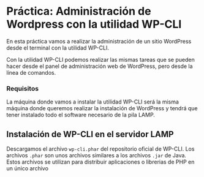 # Práctica: Administración de Wordpress con la utilidad WP-CLI

En esta práctica vamos a realizar la administración de un sitio WordPress desde el terminal con la utilidad WP-CLI.

Con la utilidad WP-CLI podemos realizar las mismas tareas que se pueden hacer desde el panel de administración web de WordPress, pero desde la línea de comandos.

### Requisitos

La máquina donde vamos a instalar la utilidad WP-CLI será la misma máquina donde queremos realizar la instalación de WordPress y tendrá que tener instalado todo el software necesario de la pila LAMP.

## Instalación de WP-CLI en el servidor LAMP 

Descargamos el archivo `wp-cli.phar` del repositorio oficial de WP-CLI. Los archivos `.phar` son unos archivos similares a los archivos `.jar` de Java. Estos archivos se utilizan para distribuir aplicaciones o librerias de PHP en un único archivo
